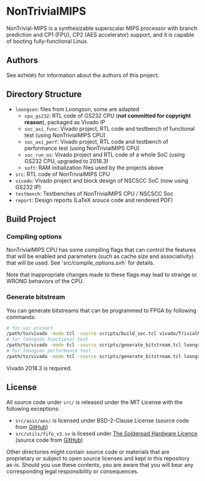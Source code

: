 # NonTrivialMIPS

NonTrivial-MIPS is a synthesizable superscalar MIPS processor with branch prediction and CP1 (FPU), CP2 (AES accelerator) support, and it is capable of booting fully-functional Linux.

## Authors

See `AUTHORS` for information about the authors of this project.

## Directory Structure

* `loongson`: files from Loongson, some are adapted
  * `cpu_gs232`: RTL code of GS232 CPU (__not committed for copyright reason__), packaged as Vivado IP
  * `soc_axi_func`: Vivado project, RTL code and testbench of functional test (using NonTrivialMIPS CPU)
  * `soc_axi_perf`: Vivado project, RTL code and testbench of performance test (using NonTrivialMIPS CPU)
  * `soc_run_os`: Vivado project and RTL code of a whole SoC (using GS232 CPU, upgraded to 2018.3)
  * `soft`: RAM initialization files used by the projects above
* `src`: RTL code of NonTrivialMIPS CPU
* `vivado`: Vivado project and block design of NSCSCC SoC (now using GS232 IP)
* `testbench`: Testbenches of NonTrivialMIPS CPU / NSCSCC Soc
* `report`: Design reports (LaTeX srouce code and rendered PDF)

## Build Project

### Compiling options

NonTrivialMIPS CPU has some compiling flags that can control the features that will be enabled and parameters (such as cache size and associativity) that will be used. See 'src/compile_options.svh` for details.

Note that inappropriate changes made to these flags may lead to strange or WRONG behaviors of the CPU.

### Generate bitstream

You can generate bitstreams that can be programmed to FPGA by following commands:

```bash
# for soc project
/path/to/vivado -mode tcl -source scripts/build_soc.tcl vivado/TrivialMIPS.xpr
# for loongson functional test
/path/to/vivado -mode tcl -source scripts/generate_bitstream.tcl loongson/soc_axi_func/run_vivado/mycpu_prj1/mycpu.xpr
# for loongson performance test
/path/to/vivado -mode tcl -source scripts/generate_bitstream.tcl loongson/soc_axi_perf/run_vivado/mycpu_prj1/mycpu.xpr
```

Vivado 2018.3 is required.

## License

All source code under `src/` is released under the MIT License with the following exceptions:

* `src/asic/aes/` is licensed under BSD-2-Clause License (source code from [GitHub](https://github.com/secworks/aes/))
* `src/utils/fifo_v3.sv` is licesed under [The Solderpad Hardware Licence](https://solderpad.org/licenses/) (source code from [GitHub](https://github.com/pulp-platform/ariane))

Other directories might contain source code or materials that are proprietary or subject to open source licenses and kept in this repository as-is.
Should you use these contents, you are aware that you will bear any corresponding legal responsibility or consequences.

